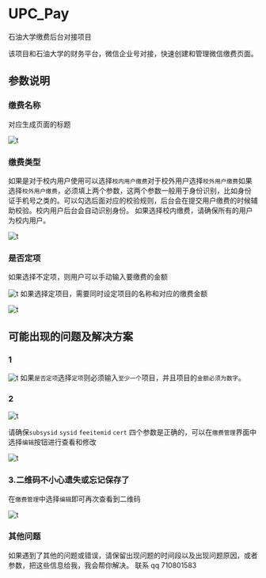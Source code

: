 # UPC_Pay
石油大学缴费后台对接项目

该项目和石油大学的财务平台，微信企业号对接，快速创建和管理微信缴费页面。

## 参数说明
### 缴费名称
对应生成页面的标题  

![t](/res/1.png)

### 缴费类型
如果是对于校内用户使用可以选择`校内用户缴费`对于校外用户选择`校外用户缴费`如果选择`校外用户缴费`，必须填上两个参数，这两个参数一般用于身份识别，比如身份证手机号之类的。可以勾选后面对应的校验规则，后台会在提交用户缴费的时候辅助校验。校内用户后台会自动识别身份。 如果选择校内缴费，请确保所有的用户为校内用户。  

![t](/res/2.png)

### 是否定项
如果选择不定项，则用户可以手动输入要缴费的金额  

![t](/res/3.png)
如果选择定项目，需要同时设定项目的名称和对应的缴费金额  

![t](/res/4.png)

## 可能出现的问题及解决方案

### 1  

![t](/res/5.png)
如果`是否定项`选择`定项`则必须输入`至少一个`项目，并且项目的`金额必须为数字`。

### 2
![t](/res/6.png)  

请确保`subsysid` `sysid` `feeitemid` `cert` 四个参数是正确的，可以在`缴费管理`界面中选择`编辑`按钮进行查看和修改  

![t](/res/7.png)  

### 3.二维码不小心遗失或忘记保存了
在`缴费管理`中选择`编辑`即可再次查看到二维码  

![t](/res/7.png)
### 其他问题
如果遇到了其他的问题或错误，请保留出现问题的时间段以及出现问题原因，或者参数，把这些信息给我，我会帮你解决。
联系 qq 710801583


